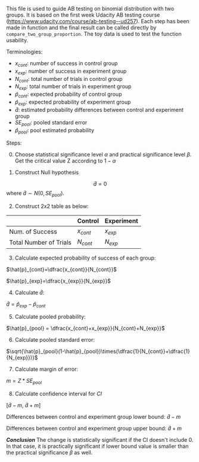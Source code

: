 This file is used to guide AB testing on binomial distribution with two groups. It is based on the first week Udacity AB testing course (https://www.udacity.com/course/ab-testing--ud257). Each step has been made in function and the final result can be called directly by `compare_two_group_proportion`. The toy data is used to test the function usability.


Terminologies:
* $x_{cont}$: number of success in control group
* $x_{exp}$: number of success in experiment group
* $N_{cont}$: total number of trials in control group
* $N_{exp}$: total number of trials in experiment group
* $\hat{p}_{cont}$: expected probability of control group
* $\hat{p}_{exp}$: expected probability of experiment group
* $\hat{d}$: estimated probability differences between control and experiment group
* $SE_{pool}$: pooled standard error
* $\hat{p}_{pool}$: pool estimated probability

Steps:

0. Choose statistical significance level $\alpha$ and practical significance level $\beta$. Get the critical value Z according to $1-\alpha$

1. Construct Null hypothesis

$$\hat{d}=0$$
where $\hat{d}\sim N(0, SE_{pool})$.

2. Construct 2x2 table as below:

|   |Control   | Experiment   |
|---|---|---|
|Num. of Success   | $x_{cont}$   |$x_{exp}$   |
|Total Number of Trials| $N_{cont}$  |$N_{exp}$   |

3. Calculate expected probability of success of each group:

$\hat{p}_{cont}=\dfrac{x_{cont}}{N_{cont}}$

$\hat{p}_{exp}=\dfrac{x_{exp}}{N_{exp}}$

4. Calculate $\hat{d}$:

$\hat{d}=\hat{p}_{exp}-\hat{p}_{cont}$

5. Calculate pooled probability:

$\hat{p}_{pool} = \dfrac{x_{cont}+x_{exp}}{N_{cont}+N_{exp}}$

6. Calculate pooled standard error:

$\sqrt{\hat{p}_{pool}(1-\hat{p}_{pool})\times(\dfrac{1}{N_{cont}}+\dfrac{1}{N_{exp}})}$

7. Calculate margin of error:

$m=Z*SE_{pool}$

8. Calculate confidence interval for $CI$

[$\hat{d}-m$, $\hat{d}+m$]

Differences between control and experiment group lower bound: $\hat{d}-m$

Differences between control and experiment group upper bound: $\hat{d}+m$

***Conclusion***
The change is statistically significant if the CI doesn't include 0. In that case, it is practically significant if lower bound value is smaller than the practical significance $\beta$ as well.
